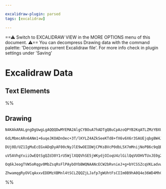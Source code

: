 ```yaml
---

excalidraw-plugin: parsed
tags: [excalidraw]

---
```

==⚠  Switch to EXCALIDRAW VIEW in the MORE OPTIONS menu of this document. ⚠== You can decompress Drawing data with the command palette: 'Decompress current Excalidraw file'. For more info check in plugin settings under 'Saving'


# Excalidraw Data

## Text Elements
%%
## Drawing
```compressed-json
N4KAkARALgngDgUwgLgAQQQDwMYEMA2AlgCYBOuA7hADTgQBuCpAzoQPYB2KqATLZMzYBXUtiRoIACyhQ4zZAHoFAc0JRJQgEYA6bGwC2CgF7N6hbEcK4OCtptbErHALRY8RMpWdx8Q1TdIEfARcZgRmBShcZQUebQB2bQBWGjoghH0EDihmbgBtcDBQMBKIEm4IABUAFgBhWoAFBtwkgHViADFcIygAJQAGAEkAM3iARQARVJLIWEQKwOwojmVg

6dLMbmcARn6ANm1+6uqeJKOADnOec+3T/lKYLZ4AZkSeeKTd8+fX6v6X6r3SAUEjqbg8W4JPbVJI8PbPPbxbbnD5AqQIQjKaTg+LPbQwgCcRyS1V22ySezuhUg1lW4lQ/TRzCgpDYAGsELU2Pg2KQKgBibYIIVC9aQTS4bBs5SsoQcYhcnl8iQs6zMOC4QLZMUQYaEfD4ADKsDWEkEHh1zNZHNaoMk4KZLPZCGNMFN6HN5TRsqxHHCuTQ2zRbA12

DUj0D/UZ1IgMuEcEGxADqDyAF00cNyJlE9wOEIDWjCPKsBVcP0dbL5X7mMnijNoPB6c9qQBfJkIBDEbjnfbbPt7PYEtGMFjsLhoa7DpisTgAOU4Ym4z12lJ4MOeheYE3SUE73GGBDCaM0wnlAFFgplssm8wWY0I4MRcLuu4HcfEYfF4edKRuY0QODZXN83wNEeSlPc0APfAwkKFtwHTOhcDgOBjWfek62gSQMnpCAiCxKB1gYQgEAoAAhSVpUrBV

uV5AVhgYxiiOwEQtSgQZd30Y1rU5WjlXQQVhSE5jWKydjOIoqU4zlGilQqVUOHVTUxJE0g2I4jIOn1I0TVwz0u3uCAWLUsSNK4p0bTtB1CiM0TsjM7jnVdd0IH01T1M43phF9f1uCDGzjI8jIAHlQ3DPyo0MwLTM4jpOCgLp9H1CNUCSKK7PEzT4sNQgjHpHho1KaL7M4yosCgABBfDx3QYJhkI9KTJKjI0NISq1LYChsNwV9UFvUCAoysyz3lCq

Oq6kJeogTVWSoRqgv0MbZsqRsFlPAybOYbBWQNAANcECW2bRvnieJ+g+bYCSSZcqVKLadvwABNbhqgHY6rm2Uk+2ea5bjSmyjDYAxuDrSB6AIIR6W2OD5pijIvJk6tkwgaiiJlEgcry8FCsgdHiGNBA4G4f7SjxgBZNhiAQEbcE0YJeugo8bLxxU6LQUGIDI7kptIZQJQACgheJqF4bZhdF8X+mSABKHVegQZR801BY+dwQXnkZXgNZFl5NalpJZ

ZhwamqgRyOVCqAxxvEDDMzXBMnl4tSCLZQQZjLJafp7gWUhtFsCIIm0B9hA0Q4e36WD4MhCgACI9ISGjdKOwACsECWZhDTDuAKapmm6cg1BGZDmzJUtxhKiB/A3frOY9PSJYxx1FjmQMFb5jQfqwLYCCGcPYv63wUJKob8vK+Ag04PANs6D1YJa3glsgA===
```
%%